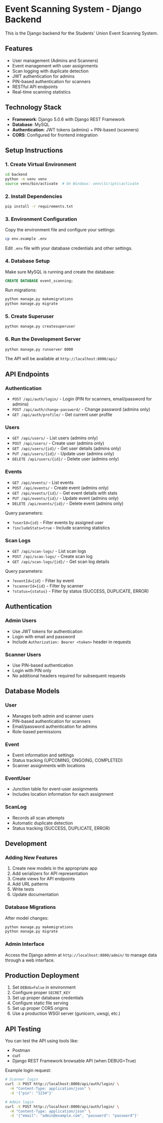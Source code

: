 # Event Scanning System - Django Backend

This is the Django backend for the Students' Union Event Scanning System.

## Features

- User management (Admins and Scanners)
- Event management with user assignments
- Scan logging with duplicate detection
- JWT authentication for admins
- PIN-based authentication for scanners
- RESTful API endpoints
- Real-time scanning statistics

## Technology Stack

- **Framework**: Django 5.0.6 with Django REST Framework
- **Database**: MySQL
- **Authentication**: JWT tokens (admins) + PIN-based (scanners)
- **CORS**: Configured for frontend integration

## Setup Instructions

### 1. Create Virtual Environment

```bash
cd backend
python -m venv venv
source venv/bin/activate  # On Windows: venv\Scripts\activate
```

### 2. Install Dependencies

```bash
pip install -r requirements.txt
```

### 3. Environment Configuration

Copy the environment file and configure your settings:

```bash
cp env.example .env
```

Edit `.env` file with your database credentials and other settings.

### 4. Database Setup

Make sure MySQL is running and create the database:

```sql
CREATE DATABASE event_scanning;
```

Run migrations:

```bash
python manage.py makemigrations
python manage.py migrate
```

### 5. Create Superuser

```bash
python manage.py createsuperuser
```

### 6. Run the Development Server

```bash
python manage.py runserver 8000
```

The API will be available at `http://localhost:8000/api/`

## API Endpoints

### Authentication
- `POST /api/auth/login/` - Login (PIN for scanners, email/password for admins)
- `POST /api/auth/change-password/` - Change password (admins only)
- `GET /api/auth/profile/` - Get current user profile

### Users
- `GET /api/users/` - List users (admins only)
- `POST /api/users/` - Create user (admins only)
- `GET /api/users/{id}/` - Get user details (admins only)
- `PUT /api/users/{id}/` - Update user (admins only)
- `DELETE /api/users/{id}/` - Delete user (admins only)

### Events
- `GET /api/events/` - List events
- `POST /api/events/` - Create event (admins only)
- `GET /api/events/{id}/` - Get event details with stats
- `PUT /api/events/{id}/` - Update event (admins only)
- `DELETE /api/events/{id}/` - Delete event (admins only)

Query parameters:
- `?userId={id}` - Filter events by assigned user
- `?includeStats=true` - Include scanning statistics

### Scan Logs
- `GET /api/scan-logs/` - List scan logs
- `POST /api/scan-logs/` - Create scan log
- `GET /api/scan-logs/{id}/` - Get scan log details

Query parameters:
- `?eventId={id}` - Filter by event
- `?scannerId={id}` - Filter by scanner
- `?status={status}` - Filter by status (SUCCESS, DUPLICATE, ERROR)

## Authentication

### Admin Users
- Use JWT tokens for authentication
- Login with email and password
- Include `Authorization: Bearer <token>` header in requests

### Scanner Users
- Use PIN-based authentication
- Login with PIN only
- No additional headers required for subsequent requests

## Database Models

### User
- Manages both admin and scanner users
- PIN-based authentication for scanners
- Email/password authentication for admins
- Role-based permissions

### Event
- Event information and settings
- Status tracking (UPCOMING, ONGOING, COMPLETED)
- Scanner assignments with locations

### EventUser
- Junction table for event-user assignments
- Includes location information for each assignment

### ScanLog
- Records all scan attempts
- Automatic duplicate detection
- Status tracking (SUCCESS, DUPLICATE, ERROR)

## Development

### Adding New Features

1. Create new models in the appropriate app
2. Add serializers for API representation
3. Create views for API endpoints
4. Add URL patterns
5. Write tests
6. Update documentation

### Database Migrations

After model changes:

```bash
python manage.py makemigrations
python manage.py migrate
```

### Admin Interface

Access the Django admin at `http://localhost:8000/admin/` to manage data through a web interface.

## Production Deployment

1. Set `DEBUG=False` in environment
2. Configure proper `SECRET_KEY`
3. Set up proper database credentials
4. Configure static file serving
5. Set up proper CORS origins
6. Use a production WSGI server (gunicorn, uwsgi, etc.)

## API Testing

You can test the API using tools like:
- Postman
- curl
- Django REST Framework browsable API (when DEBUG=True)

Example login request:

```bash
# Scanner login
curl -X POST http://localhost:8000/api/auth/login/ \
  -H "Content-Type: application/json" \
  -d '{"pin": "1234"}'

# Admin login
curl -X POST http://localhost:8000/api/auth/login/ \
  -H "Content-Type: application/json" \
  -d '{"email": "admin@example.com", "password": "password"}'
```

